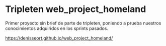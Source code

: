 # Tripleten web_project_homeland

Primer proyecto sin brief de parte de tripleten, poniendo a prueba nuestros conocimientos adquiridos en los sprints pasados.

https://denisseort.github.io/web_project_homeland/
